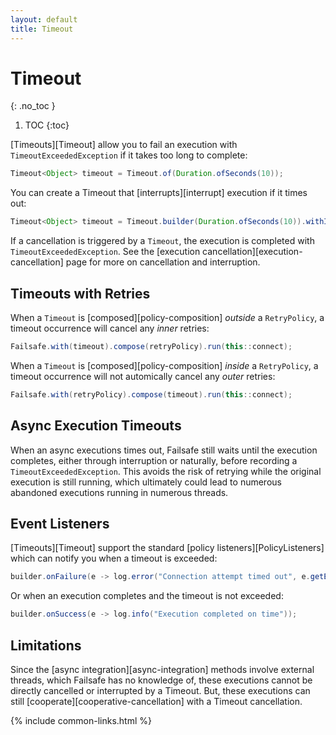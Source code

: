 ```yaml
---
layout: default
title: Timeout
---
```


# Timeout
{: .no_toc }

1. TOC
{:toc}

[Timeouts][Timeout] allow you to fail an execution with `TimeoutExceededException` if it takes too long to complete:

```java
Timeout<Object> timeout = Timeout.of(Duration.ofSeconds(10));
```

You can create a Timeout that [interrupts][interrupt] execution if it times out:

```java
Timeout<Object> timeout = Timeout.builder(Duration.ofSeconds(10)).withInterrupt().build();
```

If a cancellation is triggered by a `Timeout`, the execution is completed with `TimeoutExceededException`. See the [execution cancellation][execution-cancellation] page for more on cancellation and interruption.

## Timeouts with Retries

When a `Timeout` is [composed][policy-composition] _outside_ a `RetryPolicy`, a timeout occurrence will cancel any _inner_ retries:

```java
Failsafe.with(timeout).compose(retryPolicy).run(this::connect);
```

When a `Timeout` is [composed][policy-composition] _inside_ a `RetryPolicy`, a timeout occurrence will not automically cancel any _outer_ retries:

```java
Failsafe.with(retryPolicy).compose(timeout).run(this::connect);
```

## Async Execution Timeouts

When an async executions times out, Failsafe still waits until the execution completes, either through interruption or naturally, before recording a `TimeoutExceededException`. This avoids the risk of retrying while the original execution is still running, which ultimately could lead to numerous abandoned executions running in numerous threads.

## Event Listeners

[Timeouts][Timeout] support the standard [policy listeners][PolicyListeners] which can notify you when a timeout is exceeded:

```java
builder.onFailure(e -> log.error("Connection attempt timed out", e.getException()));
```

Or when an execution completes and the timeout is not exceeded:

```java
builder.onSuccess(e -> log.info("Execution completed on time"));
```

## Limitations

Since the [async integration][async-integration] methods involve external threads, which Failsafe has no knowledge of, these executions cannot be directly cancelled or interrupted by a Timeout. But, these executions can still [cooperate][cooperative-cancellation] with a Timeout cancellation.

{% include common-links.html %}
